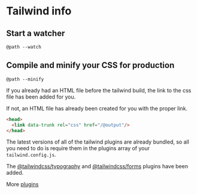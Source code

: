# Tailwind info

## Start a watcher
`@path --watch`

## Compile and minify your CSS for production
`@path --minify`

If you already had an HTML file before the tailwind build, the link to the css file has been added for you. 

If not, an HTML file has already been created for you with the proper link.

```html
<head>
  <link data-trunk rel="css" href="/@output"/>
</head>
```

The latest versions of all of the tailwind plugins are already bundled, so all you need to do is require them in the plugins array of your `tailwind.config.js`.

The [@tailwindcss/typography](https://tailwindcss.com/docs/typography-plugin) and [@tailwindcss/forms](https://github.com/tailwindlabs/tailwindcss-forms) plugins have been added. 

More [plugins](https://tailwindcss.com/docs/plugins#official-plugins)


